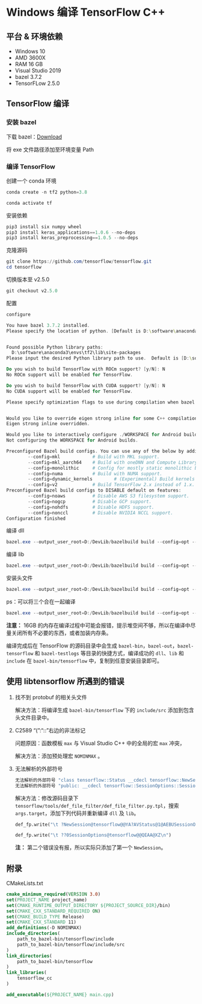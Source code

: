 # Windows 编译 TensorFlow C++

## 平台 & 环境依赖

- Windows 10
- AMD 3600X
- RAM 16 GB
- Visual Studio 2019
- bazel 3.7.2
- TensorFLow 2.5.0

## TensorFlow 编译

### 安装 bazel

下载 bazel：[Download](https://github.com/bazelbuild/bazel/releases/download/3.7.2/bazel-3.7.2-windows-x86_64.exe)

将 exe 文件路径添加至环境变量 Path

### 编译 TensorFlow

创建一个 conda 环境

```powershell
conda create -n tf2 python=3.8 
```

```powershell
conda activate tf
```

安装依赖

```powershell
pip3 install six numpy wheel
pip3 install keras_applications==1.0.6 --no-deps
pip3 install keras_preprocessing==1.0.5 --no-deps
```

克隆源码

```powershell
git clone https://github.com/tensorflow/tensorflow.git
cd tensorflow
```

切换版本至 v2.5.0

```powershell
git checkout v2.5.0
```

配置

```powershell
configure
```

```powershell
You have bazel 3.7.2 installed.
Please specify the location of python. [Default is D:\software\anaconda3\envs\tf2\python.exe]:


Found possible Python library paths:
  D:\software\anaconda3\envs\tf2\lib\site-packages
Please input the desired Python library path to use.  Default is [D:\software\anaconda3\envs\tf2\lib\site-packages]

Do you wish to build TensorFlow with ROCm support? [y/N]: N
No ROCm support will be enabled for TensorFlow.

Do you wish to build TensorFlow with CUDA support? [y/N]: N
No CUDA support will be enabled for TensorFlow.

Please specify optimization flags to use during compilation when bazel option "--config=opt" is specified [Default is /arch:AVX]:


Would you like to override eigen strong inline for some C++ compilation to reduce the compilation time? [Y/n]:
Eigen strong inline overridden.

Would you like to interactively configure ./WORKSPACE for Android builds? [y/N]:
Not configuring the WORKSPACE for Android builds.

Preconfigured Bazel build configs. You can use any of the below by adding "--config=<>" to your build command. See .bazelrc for more details.
        --config=mkl            # Build with MKL support.
        --config=mkl_aarch64    # Build with oneDNN and Compute Library for the Arm Architecture (ACL).
        --config=monolithic     # Config for mostly static monolithic build.
        --config=numa           # Build with NUMA support.
        --config=dynamic_kernels        # (Experimental) Build kernels into separate shared objects.
        --config=v2             # Build TensorFlow 2.x instead of 1.x.
Preconfigured Bazel build configs to DISABLE default on features:
        --config=noaws          # Disable AWS S3 filesystem support.
        --config=nogcp          # Disable GCP support.
        --config=nohdfs         # Disable HDFS support.
        --config=nonccl         # Disable NVIDIA NCCL support.
Configuration finished
```

编译 dll

```powershell
bazel.exe --output_user_root=D:/DevLib/bazelbuild build --config=opt --config=monolithic //tensorflow:tensorflow_cc.dll 
```

编译 lib

```powershell
bazel.exe --output_user_root=D:/DevLib/bazelbuild build --config=opt --config=monolithic //tensorflow:tensorflow_cc_dll_import_lib
```

安装头文件

```powershell
bazel.exe --output_user_root=D:/DevLib/bazelbuild build --config=opt --config=monolithic //tensorflow:install_headers
```

ps：可以将三个合在一起编译

```powershell
bazel.exe --output_user_root=D:/DevLib/bazelbuild build --config=opt --config=monolithic //tensorflow:tensorflow_cc.dll //tensorflow:tensorflow_cc_dll_import_lib //tensorflow:install_headers
```

**注意：** 16GB 的内存在编译过程中可能会报错，提示堆空间不够，所以在编译中尽量关闭所有不必要的东西，或者加装内存条。

编译完成后在 TensorFlow 的源码目录中会生成 `bazel-bin`，`bazel-out`，`bazel-tensorflow` 和 `bazel-testlogs` 等目录的快捷方式，编译成功的 `dll`、`lib` 和 `include` 在 `bazel-bin/tensorflow` 中，复制到任意安装目录即可。

## 使用 libtensorflow 所遇到的错误

1. 找不到 protobuf 的相关头文件

   解决方法：将编译生成 `bazel-bin/tensorflow` 下的 `include/src` 添加到包含头文件目录中。

2. C2589 “(”:“::”右边的非法标记

   问题原因：函数模板 `max` 与 Visual Studio C++ 中的全局的宏 `max` 冲突，

   解决方法：添加预处理宏 `NOMINMAX` 。

3. 无法解析的外部符号

   ```powershell
   无法解析的外部符号 "class tensorflow::Status __cdecl tensorflow::NewSession(struct tensorflow::SessionOptions const &,class tensorflow::Session * *)" (?NewSession@tensorflow@@YA?AVStatus@1@AEBUSessionOptions@1@PEAPEAVSession@1@@Z)
   无法解析的外部符号 "public: __cdecl tensorflow::SessionOptions::SessionOptions(void)" (??0SessionOptions@tensorflow@@QEAA@XZ)
   ```

   解决方法：修改源码目录下 `tensorflow/tools/def_file_filter/def_file_filter.py.tpl`，搜索 `args.target`，添加下列代码并重新编译 `dll` 及 `lib`。

   ```python
   def_fp.write("\t ?NewSession@tensorflow@@YA?AVStatus@1@AEBUSessionOptions@1@PEAPEAVSession@1@@Z\n")
   ```

   ```python
   def_fp.write("\t ??0SessionOptions@tensorflow@@QEAA@XZ\n")
   ```

   **注：** 第二个错误没有报，所以实际只添加了第一个 `NewSession`。

## 附录

CMakeLists.txt

```cmake
cmake_minimum_required(VERSION 3.0)
set(PROJECT_NAME project_name)
set(CMAKE_RUNTIME_OUTPUT_DIRECTORY ${PROJECT_SOURCE_DIR}/bin)
set(CMAKE_CXX_STANDARD_REQUIRED ON)
set(CMAKE_BUILD_TYPE Release)
set(CMAKE_CXX_STANDARD 11)
add_definitions(-D NOMINMAX)
include_directories(
    path_to_bazel-bin/tensorflow/include
    path_to_bazel-bin/tensorflow/include/src
)
link_directories(
    path_to_bazel-bin/tensorflow
)
link_libraries(
    tensorflow_cc
)

add_executable(${PROJECT_NAME} main.cpp)
```





<!-- 完成标志, 看不到, 请忽略! -->
